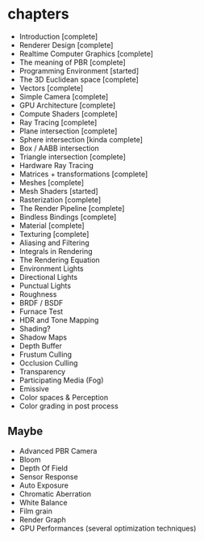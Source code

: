 # chapters

- Introduction [complete]
- Renderer Design [complete]
- Realtime Computer Graphics [complete]
- The meaning of PBR [complete]
- Programming Environment [started]
- The 3D Euclidean space [complete]
- Vectors [complete]
- Simple Camera [complete]
- GPU Architecture [complete]
- Compute Shaders [complete]
- Ray Tracing [complete]
- Plane intersection [complete]
- Sphere intersection [kinda complete]
- Box / AABB intersection
- Triangle intersection [complete]
- Hardware Ray Tracing
- Matrices + transformations [complete]
- Meshes [complete]
- Mesh Shaders [started]
- Rasterization [complete]
- The Render Pipeline [complete]
- Bindless Bindings [complete]
- Material [complete]
- Texturing [complete]
- Aliasing and Filtering
- Integrals in Rendering
- The Rendering Equation
- Environment Lights
- Directional Lights
- Punctual Lights
- Roughness
- BRDF / BSDF
- Furnace Test
- HDR and Tone Mapping
- Shading?
- Shadow Maps
- Depth Buffer
- Frustum Culling
- Occlusion Culling
- Transparency
- Participating Media (Fog)
- Emissive
- Color spaces & Perception
- Color grading in post process

## Maybe

- Advanced PBR Camera
- Bloom
- Depth Of Field
- Sensor Response
- Auto Exposure
- Chromatic Aberration
- White Balance
- Film grain
- Render Graph
- GPU Performances (several optimization techniques)
